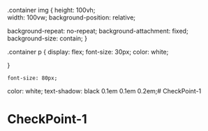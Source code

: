 
.container img {
height: 100vh;  
width: 100vw;
background-position: relative;
  
  background-repeat: no-repeat;
background-attachment: fixed;  
background-size: contain;
}

.container p {
  display: flex;
    font-size: 30px;
  color: white;
    
}

    font-size: 80px;
  color: white;
  text-shadow: black 0.1em 0.1em 0.2em;# CheckPoint-1
# CheckPoint-1
